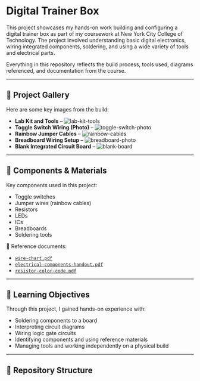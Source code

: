 # Digital Trainer Box

This project showcases my hands-on work building and configuring a digital trainer box as part of my coursework at New York City College of Technology. The project involved understanding basic digital electronics, wiring integrated components, soldering, and using a wide variety of tools and electrical parts.

Everything in this repository reflects the build process, tools used, diagrams referenced, and documentation from the course.

---

## 📸 Project Gallery

Here are some key images from the build:

- **Lab Kit and Tools** – ![lab-kit-tools](images/lab-kit-tools.jpg)
- **Toggle Switch Wiring (Photo)** – ![toggle-switch-photo](images/toggle-switch-photo.jpg)
- **Rainbow Jumper Cables** – ![rainbow-cables](images/rainbow-cables.jpg)
- **Breadboard Wiring Setup** – ![breadboard-photo](images/breadboard-photo.jpg)
- **Blank Integrated Circuit Board** – ![blank-board](images/blank-integrated-circuit-board.jpg)

---

## 🧰 Components & Materials

Key components used in this project:

- Toggle switches
- Jumper wires (rainbow cables)
- Resistors
- LEDs
- ICs
- Breadboards
- Soldering tools

📝 Reference documents:
- [`wire-chart.pdf`](docs/wire-chart.pdf)
- [`electrical-components-handout.pdf`](docs/electrical-components-handout.pdf)
- [`resistor-color-code.pdf`](docs/resistor-color-code.pdf)

---

## 🧠 Learning Objectives

Through this project, I gained hands-on experience with:
- Soldering components to a board
- Interpreting circuit diagrams
- Wiring logic gate circuits
- Identifying components and using reference materials
- Managing tools and working independently on a physical build

---

## 📂 Repository Structure

